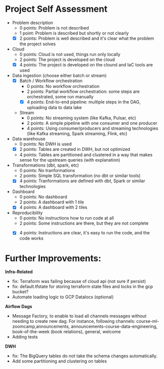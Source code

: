 # Project Self Assessment

* Problem description
    * 0 points: Problem is not described
    * 1 point: Problem is described but shortly or not clearly 
    * [x] 2 points: Problem is well described and it's clear what the problem the project solves
* Cloud
    * 0 points: Cloud is not used, things run only locally
    * 2 points: The project is developed on the cloud
    * [x] 4 points: The project is developed on the clound and IaC tools are used
* Data ingestion (choose either batch or stream)
    * [x] Batch / Workflow orchestration
        * 0 points: No workflow orchestration
        * 2 points: Partial workflow orchestration: some steps are orchestrated, some run manually
        * [x] 4 points: End-to-end pipeline: multiple steps in the DAG, uploading data to data lake
    * Stream
        * 0 points: No streaming system (like Kafka, Pulsar, etc)
        * 2 points: A simple pipeline with one consumer and one producer
        * 4 points: Using consumer/producers and streaming technologies (like Kafka streaming, Spark streaming, Flink, etc)
* Data warehouse
    * 0 points: No DWH is used
    * [x] 2 points: Tables are created in DWH, but not optimized
    * 4 points: Tables are partitioned and clustered in a way that makes sense for the upstream queries (with explanation)
* Transformations (dbt, spark, etc)
    * 0 points: No tranformations
    * 2 points: Simple SQL transformation (no dbt or similar tools)
    * [x] 4 points: Tranformations are defined with dbt, Spark or similar technologies
* Dashboard
    * 0 points: No dashboard
    * 2 points: A dashboard with 1 tile
    * [x] 4 points: A dashboard with 2 tiles
* Reproducibility
    * 0 points: No instructions how to run code at all
    * 2 points: Some instructions are there, but they are not complete
    * [x] 4 points: Instructions are clear, it's easy to run the code, and the code works


# Further Improvements:

**Infra-Related**
- fix: Terraform was failing because of cloud api (not sure if persist)
- fix: default.tfstate for storing terraform state files and locks in the gcp bucket?
- Automate loading logic to GCP Datalocs (optional)


**Airflow Dags**
- Message Factory, to enable to load all channels messages without needing to create new dag.
For instance, following channels: course-ml-zoomcamp,announcements, announcements-course-data-engineering, book-of-the-week (book relations), general, welcome
- Adding tests

**DWH**
- fix: The BigQuery tables do not take the schema changes automatically. 
- Add some partitioning and clustering on tables
